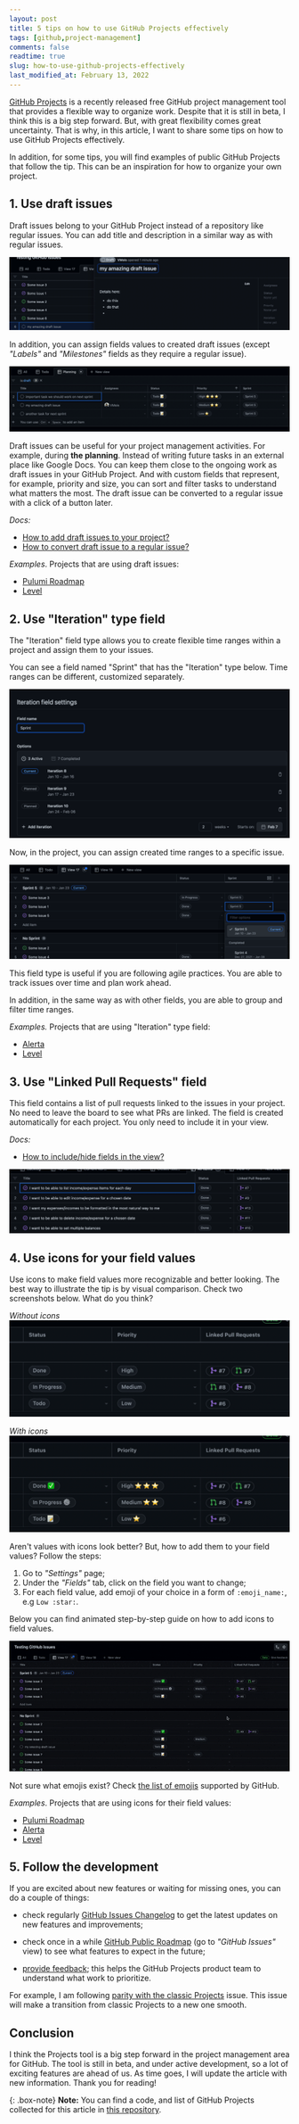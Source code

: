 ```yaml
---
layout: post
title: 5 tips on how to use GitHub Projects effectively
tags: [github,project-management]
comments: false
readtime: true
slug: how-to-use-github-projects-effectively
last_modified_at: February 13, 2022
---
```


[GitHub Projects](https://docs.github.com/en/issues/trying-out-the-new-projects-experience/about-projects) 
is a recently released free GitHub project management tool that provides a flexible way to organize work.
Despite that it is still in beta, I think this is a big step forward.
But, with great flexibility comes great uncertainty.
That is why, in this article, I want to share some tips on how to use GitHub Projects effectively.

In addition, for some tips, you will find examples of public GitHub Projects that follow the tip. 
This can be an inspiration for how to organize your own project.

## 1. Use draft issues

Draft issues belong to your GitHub Project 
instead of a repository like regular issues.
You can add title and description in a similar way as with regular issues.

![Example of a draft issue in GitHub Projects](/assets/posts/github-draft-issue-example.png)

In addition, you can assign fields values to created draft issues (except *"Labels"* and *"Milestones"* fields as they require a regular issue).

![Example of a draft issues in a view in GitHub Projects](/assets/posts/github-projects-draft-issues-view.png)

Draft issues can be useful for your project management activities.
For example, during **the planning**. 
Instead of writing future tasks in an external place like Google Docs.
You can keep them close to the ongoing work as draft issues in your GitHub Project.
And with custom fields that represent, for example, priority and size, 
you can sort and filter tasks to understand what matters the most.
The draft issue can be converted to a regular issue with a click of a button later.

*Docs:* 

- [How to add draft issues to your project?](https://docs.github.com/en/issues/trying-out-the-new-projects-experience/quickstart#adding-draft-issues-to-your-project)
- [How to convert draft issue to a regular issue?](https://docs.github.com/en/issues/trying-out-the-new-projects-experience/creating-a-project#converting-draft-issues-to-issues)

*Examples*. Projects that are using draft issues:

- [Pulumi Roadmap](https://github.com/orgs/pulumi/projects/44)
- [Level](https://github.com/orgs/Level/projects/3)

## 2. Use "Iteration" type field

The "Iteration" field type allows you to create flexible time ranges 
within a project and assign them to your issues.

You can see a field named "Sprint" that has the "Iteration" type below.
Time ranges can be different, customized separately.

![Screenshot of possible Iteration field type values](/assets/posts/github-projects-iteration-field.png)

Now, in the project, you can assign created time ranges to a specific issue.

![Assigning Iteration type field to the issues](/assets/posts/github-projects-iteration-field-usage.png)

This field type is useful if you are following agile practices.
You are able to track issues over time and plan work ahead.

In addition, in the same way as with other fields, 
you are able to group and filter time ranges.

*Examples.* Projects that are using "Iteration" type field:
- [Alerta](https://github.com/orgs/alerta/projects/3)
- [Level](https://github.com/orgs/Level/projects/3)


## 3. Use "Linked Pull Requests" field

This field contains a list of pull requests linked to the issues in your project.
No need to leave the board to see what PRs are linked. 
The field is created automatically for each project. 
You only need to include it in your view. 

*Docs:* 

- [How to include/hide fields in the view?](https://docs.github.com/en/issues/trying-out-the-new-projects-experience/customizing-your-project-views#showing-and-hiding-fields)

![Screenshot to show how Linked Pull Requests field looks](/assets/posts/github-projects-linked-pr-field.png)

## 4. Use icons for your field values

Use icons to make field values more recognizable and better looking.
The best way to illustrate the tip is by visual comparison.
Check two screenshots below. What do you think?

*Without icons*
![Not using icons for field values iin GitHub Projects](/assets/posts/github-projects-noicons.png)

*With icons*
![Using icons for field values iin GitHub Projects](/assets/posts/github-projects-with-icons.png)

Aren't values with icons look better? But, how to add them to your field values? 
Follow the steps:

1. Go to *"Settings"* page;
2. Under the *"Fields"* tab, click on the field you want to change;
3. For each field value, add emoji of your choice in a form of `:emoji_name:`,
e.g `Low :star:`.

Below you can find animated step-by-step guide on how to add icons to field values.

![GIF with step-by-step guide how to add icons to field values](/assets/posts/github-projects-icons-guide.gif)

Not sure what emojis exist? 
Check [the list of emojis](https://gist.github.com/rxaviers/7360908) supported by GitHub.

*Examples*. Projects that are using icons for their field values:

- [Pulumi Roadmap](https://github.com/orgs/pulumi/projects/44)
- [Alerta](https://github.com/orgs/alerta/projects/3)
- [Level](https://github.com/orgs/Level/projects/3)

## 5. Follow the development 

If you are excited about new features or waiting for missing ones,
you can do a couple of things:

- check regularly [GitHub Issues Changelog](https://github.blog/changelog/label/issues/) to get the latest updates on new features and improvements;

- check once in a while [GitHub Public Roadmap](https://github.com/orgs/github/projects/4247/views/7) (go to *"GitHub Issues"* view) 
to see what features to expect in the future;

- [provide feedback](https://github.com/github/feedback/discussions/categories/issues-feedback); this helps the GitHub Projects product team to understand what work to prioritize.

For example, I am following [parity with the classic Projects](https://github.com/github/roadmap/issues/287) issue. This issue will make a transition from classic Projects to a new one smooth.

## Conclusion

I think the Projects tool is a big step forward in the project management area for GitHub.
The tool is still in beta, and under active development, so a lot of exciting features are ahead of us.
As time goes, I will update the article with new information. Thank you for reading!

{: .box-note}
**Note:** You can find a code, and list of GitHub Projects collected for this article in [this repository](https://github.com/VMois/discover-github-projects-tool).
